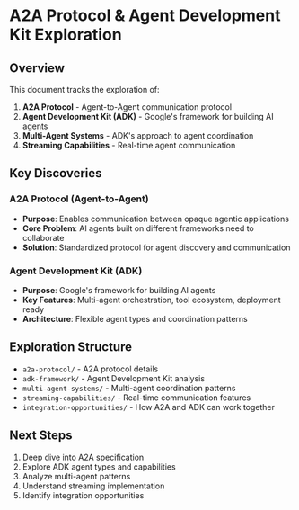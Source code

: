 # A2A Protocol & Agent Development Kit Exploration

## Overview
This document tracks the exploration of:
1. **A2A Protocol** - Agent-to-Agent communication protocol
2. **Agent Development Kit (ADK)** - Google's framework for building AI agents
3. **Multi-Agent Systems** - ADK's approach to agent coordination
4. **Streaming Capabilities** - Real-time agent communication

## Key Discoveries

### A2A Protocol (Agent-to-Agent)
- **Purpose**: Enables communication between opaque agentic applications
- **Core Problem**: AI agents built on different frameworks need to collaborate
- **Solution**: Standardized protocol for agent discovery and communication

### Agent Development Kit (ADK)
- **Purpose**: Google's framework for building AI agents
- **Key Features**: Multi-agent orchestration, tool ecosystem, deployment ready
- **Architecture**: Flexible agent types and coordination patterns

## Exploration Structure
- `a2a-protocol/` - A2A protocol details
- `adk-framework/` - Agent Development Kit analysis
- `multi-agent-systems/` - Multi-agent coordination patterns
- `streaming-capabilities/` - Real-time communication features
- `integration-opportunities/` - How A2A and ADK can work together

## Next Steps
1. Deep dive into A2A specification
2. Explore ADK agent types and capabilities
3. Analyze multi-agent patterns
4. Understand streaming implementation
5. Identify integration opportunities 